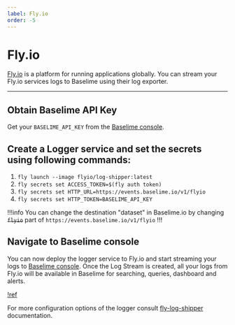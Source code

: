 ```yaml
---
label: Fly.io
order: -5
---
```


# Fly.io
[Fly.io](https://fly.io) is a platform for running applications globally. You can stream your Fly.io services logs to Baselime using their log exporter.

---

## Obtain Baselime API Key
Get your `BASELIME_API_KEY` from the [Baselime console](https://console.baselime.io).

## Create a Logger service and set the secrets using following commands:
1. `fly launch --image flyio/log-shipper:latest`
2. `fly secrets set ACCESS_TOKEN=$(fly auth token)`
3. `fly secrets set HTTP_URL=https://events.baselime.io/v1/flyio`
4. `fly secrets set HTTP_TOKEN=BASELIME_API_KEY`

!!!info
You can change the destination "dataset" in Baselime.io by changing ~~`flyio`~~ part of  `https://events.baselime.io/v1/flyio`
!!!

## Navigate to Baselime console

You can now deploy the logger service to Fly.io and start streaming your logs to [Baselime console](https://console.baselime.io).
Once the Log Stream is created, all your logs from Fly.io will be available in Baselime for searching, queries, dashboard and alerts.

[!ref](../events-validation.md)

For more configuration options of the logger consult [fly-log-shipper](https://github.com/superfly/fly-log-shipper?tab=readme-ov-file#provider-configuration) documentation.
